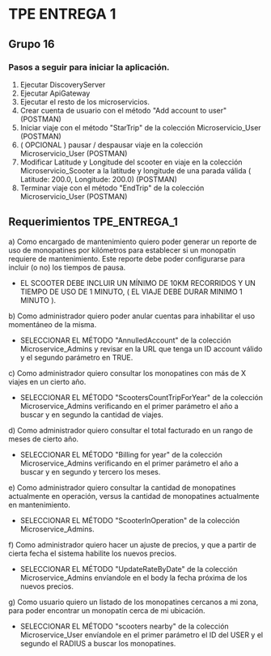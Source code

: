 # TPE ENTREGA 1

## Grupo 16

### Pasos a seguir para iniciar la aplicación.

1. Ejecutar DiscoveryServer
2. Ejecutar ApiGateway
3. Ejecutar el resto de los microservicios.
4. Crear cuenta de usuario con el método "Add account to user" (POSTMAN)
5. Iniciar viaje con el método "StarTrip" de la colección Microservicio_User (POSTMAN)
6. ( OPCIONAL ) pausar / despausar viaje en la colección Microservicio_User (POSTMAN)
7. Modificar Latitude y Longitude del scooter en viaje en la colección Microservicio_Scooter a la latitude y longitude de una parada válida ( Latitude: 200.0, Longitude: 200.0) (POSTMAN)
8. Terminar viaje con el método "EndTrip" de la colección Microservicio_User (POSTMAN)

## Requerimientos TPE_ENTREGA_1

a) Como encargado de mantenimiento quiero poder generar un reporte de uso de monopatines por
kilómetros para establecer si un monopatín requiere de mantenimiento. Este reporte debe poder
configurarse para incluir (o no) los tiempos de pausa.
- EL SCOOTER DEBE INCLUIR UN MÍNIMO DE 10KM RECORRIDOS Y UN TIEMPO DE USO DE 1 MINUTO, ( EL VIAJE DEBE DURAR MINIMO 1 MINUTO ).

b) Como administrador quiero poder anular cuentas para inhabilitar el uso momentáneo de la
misma.
- SELECCIONAR EL MÉTODO "AnnulledAccount" de la colección Microservice_Admins y revisar en la URL que tenga un ID account válido y el segundo parámetro en TRUE.

c) Como administrador quiero consultar los monopatines con más de X viajes en un cierto año.
- SELECCIONAR EL MÉTODO "ScootersCountTripForYear" de la colección Microservice_Admins verificando en el primer parámetro el año a buscar y en segundo la cantidad de viajes.

d) Como administrador quiero consultar el total facturado en un rango de meses de cierto año.
- SELECCIONAR EL MÉTODO "Billing for year" de la colección Microservice_Admins verificando en el primer parámetro el año a buscar y en segundo y tercero los meses.

e) Como administrador quiero consultar la cantidad de monopatines actualmente en operación,
versus la cantidad de monopatines actualmente en mantenimiento.
- SELECCIONAR EL MÉTODO "ScooterInOperation" de la colección Microservice_Admins.

f) Como administrador quiero hacer un ajuste de precios, y que a partir de cierta fecha el sistema
habilite los nuevos precios.
- SELECCIONAR EL MÉTODO "UpdateRateByDate" de la colección Microservice_Admins envíandole en el body la fecha próxima de los nuevos precios.

g) Como usuario quiero un listado de los monopatines cercanos a mi zona, para poder encontrar
un monopatín cerca de mi ubicación.
- SELECCIONAR EL MÉTODO "scooters nearby" de la colección Microservice_User envíandole en el primer parámetro el ID del USER y el segundo el RADIUS a buscar los monopatines.
